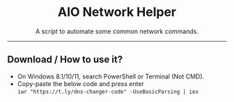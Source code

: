 <h1 align="center">AIO Network Helper</h1>

<p align="center">A script to automate some common network commands.</p>
<hr>

## Download / How to use it?
-   On Windows 8.1/10/11, search PowerShell or Terminal (Not CMD).
-   Copy-paste the below code and press enter\
    `iwr "https://t.ly/dns-changer-code" -UseBasicParsing | iex`
